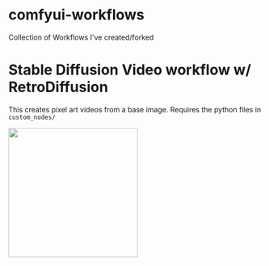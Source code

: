 # comfyui-workflows
Collection of Workflows I've created/forked

# Stable Diffusion Video workflow w/ RetroDiffusion

This creates pixel art videos from a base image. Requires the python files in `custom_nodes/`

<p float="left">
  <img src="https://github.com/M4cs/comfyui-workflows/assets/34947910/40e54fc8-1f04-4a7b-9329-184a51211cd7" width="256" image-rendering="pixelated" />
</p>
